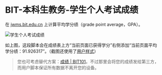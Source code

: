 # BIT-本科生教务-学生个人考试成绩

在 [jwms.bit.edu.cn](http://jwms.bit.edu.cn/jsxsd/kscj/cjcx_list) 上计算平均学分绩（grade point average，GPA）。

![学生个人考试成绩](https://s2.loli.net/2023/08/13/q5nJCUdeYuZWtSb.png)

如上图，这段脚本会在成绩表上方“当前页面已获得学分”右侧添加“当前页面平均学分绩：91.926317”。（截图还使用了[用户样式](https://github.com/YDX-2147483647/BIT-enhanced/blob/main/Stylus/BIT-本科生教务-学生个人考试成绩.css)）

> 您也可考虑替代方案：[成绩 | BIT101](https://bit101.cn/#/score/)。不过那里会将您的成绩发给第三方，而用户脚本保证所有数据不离开您的设备。
